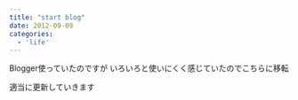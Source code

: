```yaml
---
title: "start blog"
date: 2012-09-09
categories:
  - 'life'
---
```


Blogger使っていたのですが
いろいろと使いにくく感じていたのでこちらに移転

適当に更新していきます
